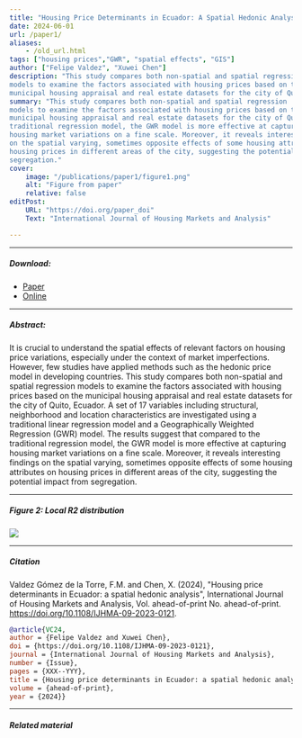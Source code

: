 ```yaml
---
title: "Housing Price Determinants in Ecuador: A Spatial Hedonic Analysis" 
date: 2024-06-01
url: /paper1/
aliases: 
    - /old_url.html
tags: ["housing prices","GWR", "spatial effects", "GIS"]
author: ["Felipe Valdez", "Xuwei Chen"]
description: "This study compares both non-spatial and spatial regression
models to examine the factors associated with housing prices based on the
municipal housing appraisal and real estate datasets for the city of Quito, Ecuador." 
summary: "This study compares both non-spatial and spatial regression
models to examine the factors associated with housing prices based on the
municipal housing appraisal and real estate datasets for the city of Quito, Ecuador. The results suggest that compared to the
traditional regression model, the GWR model is more effective at capturing
housing market variations on a fine scale. Moreover, it reveals interesting findings
on the spatial varying, sometimes opposite effects of some housing attributes on
housing prices in different areas of the city, suggesting the potential impact from
segregation."
cover:
    image: "/publications/paper1/figure1.png"
    alt: "Figure from paper"
    relative: false
editPost:
    URL: "https://doi.org/paper_doi"
    Text: "International Journal of Housing Markets and Analysis"

---
```


---

##### Download:

- [Paper](content/publications/paper1/housing_prices.PDF)
- [Online](https://www.emerald.com/insight/content/doi/10.1108/IJHMA-09-2023-0121/full/html?skipTracking=true)
<!--- [Code and data](https://github.com/paper_repo)-->

---

##### Abstract:

It is crucial to understand the spatial effects of relevant factors on housing price variations, especially under the context of market imperfections. However, few studies have applied methods such as the hedonic price model in developing countries. This study compares both non-spatial and spatial regression models to examine the factors associated with housing prices based on the municipal housing appraisal and real estate datasets for the city of Quito, Ecuador. A set of 17 variables including structural, neighborhood and location characteristics are investigated using a traditional linear regression model and a Geographically Weighted Regression (GWR) model. The results suggest that compared to the traditional regression model, the GWR model is more effective at capturing housing market variations on a fine scale. Moreover, it reveals interesting findings on the spatial varying, sometimes opposite effects of some housing attributes on housing prices in different areas of the city, suggesting the potential impact from
segregation.

---

##### Figure 2:  Local R2 distribution

![](/publications/paper1/figure2.png)

---

##### Citation

Valdez Gómez de la Torre, F.M. and Chen, X. (2024), "Housing price determinants in Ecuador: a spatial hedonic analysis", International Journal of Housing Markets and Analysis, Vol. ahead-of-print No. ahead-of-print. https://doi.org/10.1108/IJHMA-09-2023-0121.

```BibTeX
@article{VC24,
author = {Felipe Valdez and Xuwei Chen},
doi = {https://doi.org/10.1108/IJHMA-09-2023-0121},
journal = {International Journal of Housing Markets and Analysis},
number = {Issue},
pages = {XXX--YYY},
title = {Housing price determinants in Ecuador: a spatial hedonic analysis},
volume = {ahead-of-print},
year = {2024}}
```

---

##### Related material

<!--+ [Presentation slides](/presentation.pdf)-->
